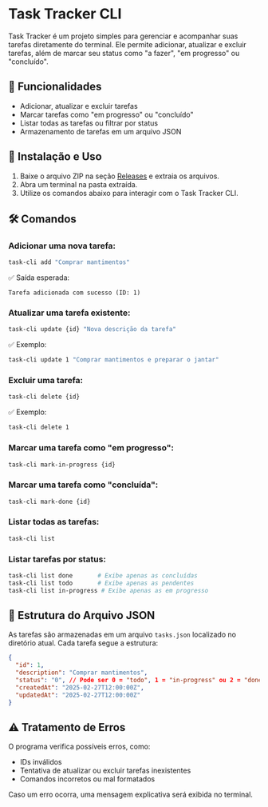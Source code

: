 # Task Tracker CLI

Task Tracker é um projeto simples para gerenciar e acompanhar suas tarefas diretamente do terminal. Ele permite adicionar, atualizar e excluir tarefas, além de marcar seu status como "a fazer", "em progresso" ou "concluído".

## 📌 Funcionalidades

- Adicionar, atualizar e excluir tarefas
- Marcar tarefas como "em progresso" ou "concluído"
- Listar todas as tarefas ou filtrar por status
- Armazenamento de tarefas em um arquivo JSON

## 🚀 Instalação e Uso

1. Baixe o arquivo ZIP na seção [Releases](#) e extraia os arquivos.
2. Abra um terminal na pasta extraída.
3. Utilize os comandos abaixo para interagir com o Task Tracker CLI.

## 🛠️ Comandos

### Adicionar uma nova tarefa:
```sh
task-cli add "Comprar mantimentos"
```
✅ Saída esperada:
```
Tarefa adicionada com sucesso (ID: 1)
```

### Atualizar uma tarefa existente:
```sh
task-cli update {id} "Nova descrição da tarefa"
```
✅ Exemplo:
```sh
task-cli update 1 "Comprar mantimentos e preparar o jantar"
```

### Excluir uma tarefa:
```sh
task-cli delete {id}
```
✅ Exemplo:
```sh
task-cli delete 1
```

### Marcar uma tarefa como "em progresso":
```sh
task-cli mark-in-progress {id}
```

### Marcar uma tarefa como "concluída":
```sh
task-cli mark-done {id}
```

### Listar todas as tarefas:
```sh
task-cli list
```

### Listar tarefas por status:
```sh
task-cli list done       # Exibe apenas as concluídas
task-cli list todo       # Exibe apenas as pendentes
task-cli list in-progress # Exibe apenas as em progresso
```

## 📂 Estrutura do Arquivo JSON
As tarefas são armazenadas em um arquivo `tasks.json` localizado no diretório atual. Cada tarefa segue a estrutura:
```json
{
  "id": 1,
  "description": "Comprar mantimentos",
  "status": "0", // Pode ser 0 = "todo", 1 = "in-progress" ou 2 = "done"
  "createdAt": "2025-02-27T12:00:00Z",
  "updatedAt": "2025-02-27T12:00:00Z"
}
```

## ⚠️ Tratamento de Erros
O programa verifica possíveis erros, como:
- IDs inválidos
- Tentativa de atualizar ou excluir tarefas inexistentes
- Comandos incorretos ou mal formatados

Caso um erro ocorra, uma mensagem explicativa será exibida no terminal.

